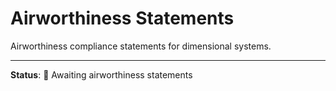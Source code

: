 # Airworthiness Statements

Airworthiness compliance statements for dimensional systems.

---

**Status**: 🚧 Awaiting airworthiness statements
